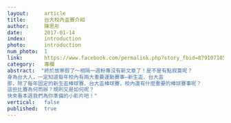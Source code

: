 ```yaml
---
layout:     article
title:      台大校內盃賽介紹
author:     陳思彤
date:       2017-01-14
index:      introduction
photo:      introduction
num_photo:  1
link:       https://www.facebook.com/permalink.php?story_fbid=879107105564741&id=815683195240466
category:   專欄
abstract:  "終於放寒假了～相隔一週粉專沒有新文章了！是不是有點寂寞呢？
身為台大人，一定知道每年校內有兩大重要運動賽事—新生盃、台大盃
那，除了每年固定的新生盃棒球賽、台大盃棒球賽，校內還有什麼重要的棒球賽事呢？
這些比賽為何而辦？規則又是如何呢？
快來看本週我們為你準備的小影片吧！"
vertical:   false
published:  true
---
```


　　
